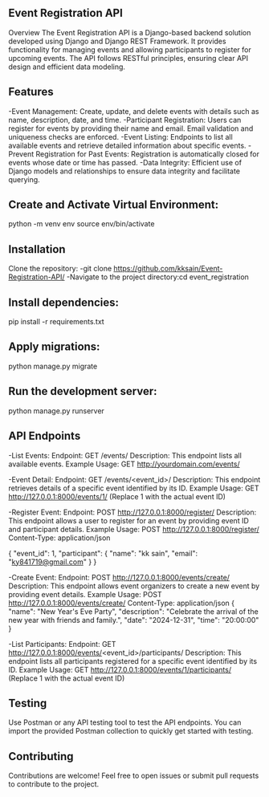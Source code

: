 ## Event Registration API
Overview
The Event Registration API is a Django-based backend solution developed using Django and Django REST Framework.
It provides functionality for managing events and allowing participants to register for upcoming events.
The API follows RESTful principles, ensuring clear API design and efficient data modeling.

## Features
-Event Management: Create, update, and delete events with details such as name, description, date, and time.
-Participant Registration: Users can register for events by providing their name and email. Email validation and uniqueness checks are enforced.
-Event Listing: Endpoints to list all available events and retrieve detailed information about specific events.
-Prevent Registration for Past Events: Registration is automatically closed for events whose date or time has passed.
-Data Integrity: Efficient use of Django models and relationships to ensure data integrity and facilitate querying.

## Create and Activate Virtual Environment:
python -m venv env
source env/bin/activate


## Installation
Clone the repository:
-git clone https://github.com/kksain/Event-Registration-API/
-Navigate to the project directory:cd event_registration

## Install dependencies:
pip install -r requirements.txt

## Apply migrations:
python manage.py migrate

## Run the development server:
python manage.py runserver


## API Endpoints
-List Events:
Endpoint: GET /events/
Description: This endpoint lists all available events.
Example Usage: GET http://yourdomain.com/events/

-Event Detail:
Endpoint: GET /events/<event_id>/
Description: This endpoint retrieves details of a specific event identified by its ID.
Example Usage: GET http://127.0.0.1:8000/events/1/ (Replace 1 with the actual event ID)

-Register Event:
Endpoint: POST http://127.0.0.1:8000/register/
Description: This endpoint allows a user to register for an event by providing event ID and participant details.
Example Usage:
POST http://127.0.0.1:8000/register/
Content-Type: application/json

{
    "event_id": 1,
    "participant": {
        "name": "kk sain",
        "email": "ky841719@gmail.com"
    }
}

-Create Event:
Endpoint: POST http://127.0.0.1:8000/events/create/
Description: This endpoint allows event organizers to create a new event by providing event details.
Example Usage:
POST http://127.0.0.1:8000/events/create/
Content-Type: application/json
{
    "name": "New Year's Eve Party",
    "description": "Celebrate the arrival of the new year with friends and family.",
    "date": "2024-12-31",
    "time": "20:00:00"
}

-List Participants:
Endpoint: GET http://127.0.0.1:8000/events/<event_id>/participants/
Description: This endpoint lists all participants registered for a specific event identified by its ID.
Example Usage: GET http://127.0.0.1:8000/events/1/participants/ (Replace 1 with the actual event ID)

## Testing
Use Postman or any API testing tool to test the API endpoints. You can import the provided Postman collection to quickly get started with testing.

## Contributing
Contributions are welcome! Feel free to open issues or submit pull requests to contribute to the project.
